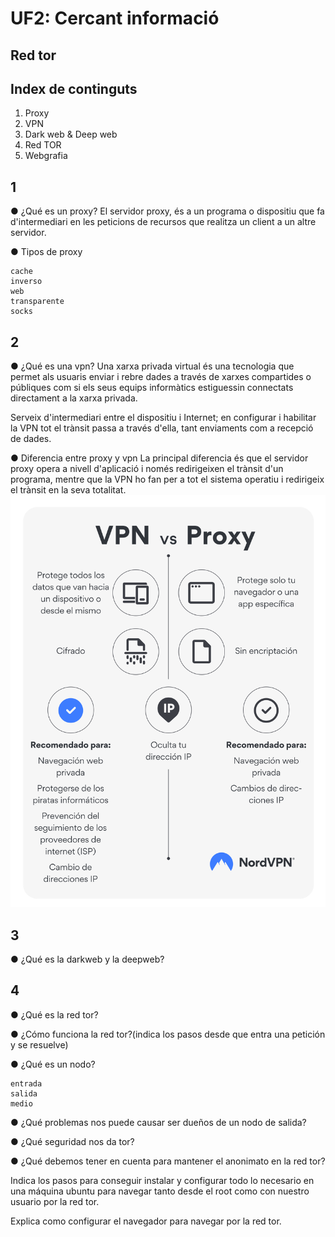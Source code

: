 # UF2: Cercant informació

## Red tor

## Index de continguts

1. Proxy
2. VPN
3. Dark web & Deep web
4. Red TOR
5. Webgrafia

## 1

● ¿Qué es un proxy?
El servidor proxy, és a un programa o dispositiu que fa d'intermediari en les peticions de recursos que realitza un client a un altre servidor.

● Tipos de proxy

```
cache
inverso
web
transparente
socks
```

## 2
● ¿Qué es una vpn?
Una xarxa privada virtual és una tecnologia que permet als usuaris enviar i rebre dades a través de xarxes compartides o públiques com si els seus equips informàtics estiguessin connectats directament a la xarxa privada.

Serveix d'intermediari entre el dispositiu i Internet; en configurar i habilitar la VPN tot el trànsit passa a través d'ella, tant enviaments com a recepció de dades.

● Diferencia entre proxy y vpn
La principal diferencia és que el servidor proxy opera a nivell d'aplicació i només redirigeixen el trànsit d'un programa, mentre que la VPN ho fan per a tot el sistema operatiu i redirigeix el trànsit en la seva totalitat.
![Alt Image](./Images/ImagesTor/proxy-vs-vpn.svg)  



## 3
● ¿Qué es la darkweb y la deepweb?

## 4
● ¿Qué es la red tor?

● ¿Cómo funciona la red tor?(indica los pasos desde que entra una petición y se
resuelve)

● ¿Qué es un nodo?

```
entrada
salida
medio
```

● ¿Qué problemas nos puede causar ser dueños de un nodo de salida?

● ¿Qué seguridad nos da tor?

● ¿Qué debemos tener en cuenta para mantener el anonimato en la red tor?


Indica los pasos para conseguir instalar y configurar todo lo necesario en una máquina
ubuntu para navegar tanto desde el root como con nuestro usuario por la red tor.

Explica como configurar el navegador para navegar por la red tor.

